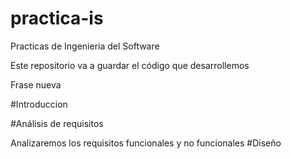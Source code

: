 practica-is
===========

Practicas de Ingenieria del Software

Este repositorio va a guardar el código que desarrollemos

Frase nueva

#Introduccion

#Análisis de requisitos 

Analizaremos los requisitos funcionales y no funcionales
#Diseño



